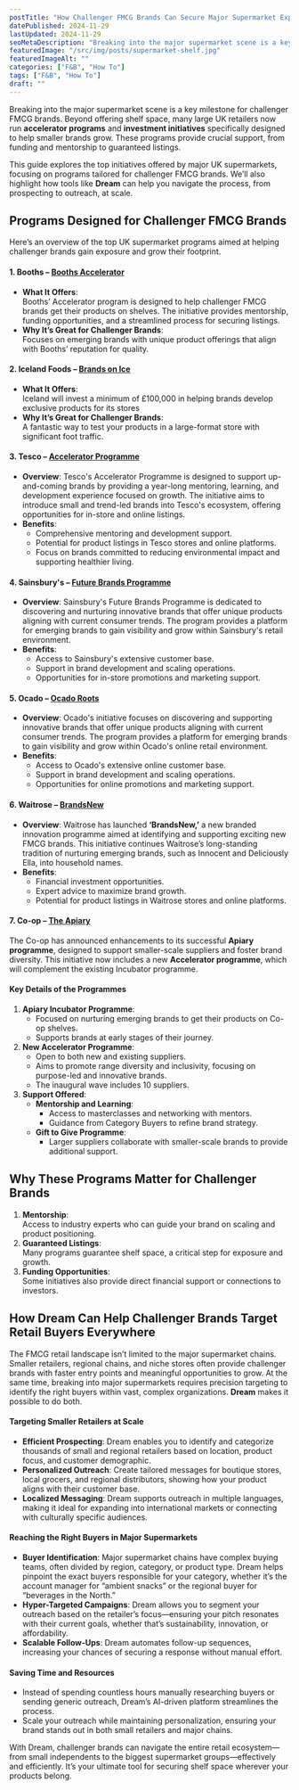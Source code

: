 ```yaml
---
postTitle: "How Challenger FMCG Brands Can Secure Major Supermarket Exposure"
datePublished: 2024-11-29
lastUpdated: 2024-11-29
seoMetaDescription: "Breaking into the major supermarket scene is a key milestone for challenger FMCG brands. We'll show you how Dream can help you."
featuredImage: "/src/img/posts/supermarket-shelf.jpg"
featuredImageAlt: ""
categories: ["F&B", "How To"]
tags: ["F&B", "How To"]
draft: ""
---
```


Breaking into the major supermarket scene is a key milestone for challenger FMCG brands. Beyond offering shelf space, many large UK retailers now run **accelerator programs** and **investment initiatives** specifically designed to help smaller brands grow. These programs provide crucial support, from funding and mentorship to guaranteed listings.

This guide explores the top initiatives offered by major UK supermarkets, focusing on programs tailored for challenger FMCG brands. We’ll also highlight how tools like **Dream** can help you navigate the process, from prospecting to outreach, at scale.

## Programs Designed for Challenger FMCG Brands

Here’s an overview of the top UK supermarket programs aimed at helping challenger brands gain exposure and grow their footprint.

#### **1\. Booths – [Booths Accelerator](https://www.booths.co.uk/the-booths-accelerator/)**

* **What It Offers**:  
  Booths’ Accelerator program is designed to help challenger FMCG brands get their products on shelves. The initiative provides mentorship, funding opportunities, and a streamlined process for securing listings.  
* **Why It’s Great for Challenger Brands**:  
  Focuses on emerging brands with unique product offerings that align with Booths’ reputation for quality.

#### **2\. Iceland Foods – [Brands on Ice](https://www.grocerygazette.co.uk/2024/11/18/iceland-second-brands-on-ice/)**

* **What It Offers**:  
  Iceland will invest a minimum of £100,000 in helping brands develop exclusive products for its stores  
* **Why It’s Great for Challenger Brands**:  
  A fantastic way to test your products in a large-format store with significant foot traffic.

#### **3\. Tesco – [Accelerator Programme](https://www.gs1uk.org/insights/news/tesco-accelerator-scheme)**

* **Overview**: Tesco's Accelerator Programme is designed to support up-and-coming brands by providing a year-long mentoring, learning, and development experience focused on growth. The initiative aims to introduce small and trend-led brands into Tesco's ecosystem, offering opportunities for in-store and online listings.  
* **Benefits**:  
  * Comprehensive mentoring and development support.  
  * Potential for product listings in Tesco stores and online platforms.  
  * Focus on brands committed to reducing environmental impact and supporting healthier living.

#### **4\. Sainsbury's – [Future Brands Programme](https://www.gs1uk.org/insights/news/buyer-insights--sainsburys-future-brands-programme?utm_source=chatgpt.com)**

* **Overview**: Sainsbury's Future Brands Programme is dedicated to discovering and nurturing innovative brands that offer unique products aligning with current consumer trends. The program provides a platform for emerging brands to gain visibility and grow within Sainsbury's retail environment.  
* **Benefits**:  
  * Access to Sainsbury's extensive customer base.  
  * Support in brand development and scaling operations.  
  * Opportunities for in-store promotions and marketing support.

#### **5\. Ocado – [Ocado Roots](https://www.thegrocer.co.uk/news/ocado-launches-challenger-brand-programme-ocado-roots/695373.article)**

* **Overview**: Ocado's initiative focuses on discovering and supporting innovative brands that offer unique products aligning with current consumer trends. The program provides a platform for emerging brands to gain visibility and grow within Ocado's online retail environment.  
* **Benefits**:  
  * Access to Ocado's extensive online customer base.  
  * Support in brand development and scaling operations.  
  * Opportunities for online promotions and marketing support.


#### **6\. Waitrose – [BrandsNew](https://www.johnlewispartnership.media/pressrelease/waitrose/details/20822)**

* **Overview**: Waitrose has launched **‘BrandsNew,’** a new branded innovation programme aimed at identifying and supporting exciting new FMCG brands. This initiative continues Waitrose’s long-standing tradition of nurturing emerging brands, such as Innocent and Deliciously Ella, into household names.  
* **Benefits**:  
  * Financial investment opportunities.  
  * Expert advice to maximize brand growth.  
  * Potential for product listings in Waitrose stores and online platforms.

#### **7\. Co-op – [The Apiary](https://www.co-operative.coop/media/news-releases/co-op-reveals-changes-to-apiary-programme-to-boost-brand-development-and)**

The Co-op has announced enhancements to its successful **Apiary programme**, designed to support smaller-scale suppliers and foster brand diversity. This initiative now includes a new **Accelerator programme**, which will complement the existing Incubator programme.

#### **Key Details of the Programmes**

1. **Apiary Incubator Programme**:  
   * Focused on nurturing emerging brands to get their products on Co-op shelves.  
   * Supports brands at early stages of their journey.  
2. **New Accelerator Programme**:  
   * Open to both new and existing suppliers.  
   * Aims to promote range diversity and inclusivity, focusing on purpose-led and innovative brands.  
   * The inaugural wave includes 10 suppliers.  
3. **Support Offered**:  
   * **Mentorship and Learning**:  
     * Access to masterclasses and networking with mentors.  
     * Guidance from Category Buyers to refine brand strategy.  
   * **Gift to Give Programme**:  
     * Larger suppliers collaborate with smaller-scale brands to provide additional support.

## Why These Programs Matter for Challenger Brands

1. **Mentorship**:  
   Access to industry experts who can guide your brand on scaling and product positioning.  
2. **Guaranteed Listings**:  
   Many programs guarantee shelf space, a critical step for exposure and growth.  
3. **Funding Opportunities**:  
   Some initiatives also provide direct financial support or connections to investors.

## How Dream Can Help Challenger Brands Target Retail Buyers Everywhere

The FMCG retail landscape isn’t limited to the major supermarket chains. Smaller retailers, regional chains, and niche stores often provide challenger brands with faster entry points and meaningful opportunities to grow. At the same time, breaking into major supermarkets requires precision targeting to identify the right buyers within vast, complex organizations. **Dream** makes it possible to do both.

#### **Targeting Smaller Retailers at Scale**

* **Efficient Prospecting**: Dream enables you to identify and categorize thousands of small and regional retailers based on location, product focus, and customer demographic.  
* **Personalized Outreach**: Create tailored messages for boutique stores, local grocers, and regional distributors, showing how your product aligns with their customer base.  
* **Localized Messaging**: Dream supports outreach in multiple languages, making it ideal for expanding into international markets or connecting with culturally specific audiences.

#### **Reaching the Right Buyers in Major Supermarkets**

* **Buyer Identification**: Major supermarket chains have complex buying teams, often divided by region, category, or product type. Dream helps pinpoint the exact buyers responsible for your category, whether it’s the account manager for “ambient snacks” or the regional buyer for “beverages in the North.”  
* **Hyper-Targeted Campaigns**: Dream allows you to segment your outreach based on the retailer’s focus—ensuring your pitch resonates with their current goals, whether that’s sustainability, innovation, or affordability.  
* **Scalable Follow-Ups**: Dream automates follow-up sequences, increasing your chances of securing a response without manual effort.

#### **Saving Time and Resources**

* Instead of spending countless hours manually researching buyers or sending generic outreach, Dream’s AI-driven platform streamlines the process.  
* Scale your outreach while maintaining personalization, ensuring your brand stands out in both small retailers and major chains.

With Dream, challenger brands can navigate the entire retail ecosystem—from small independents to the biggest supermarket groups—effectively and efficiently. It’s your ultimate tool for securing shelf space wherever your products belong.
